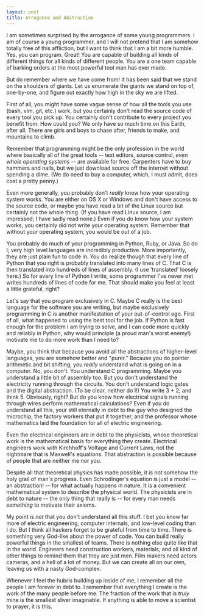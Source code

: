 ```yaml
---
layout: post
title: Arrogance and Abstraction
---
```


I am sometimes surprised by the arrogance of some young programmers. I am of course a young programmer, and I will not pretend that I am somehow totally free of this affliction, but I want to think that I am a bit more humble. Yes, you can program. Great! You are capable of building all kinds of different things for all kinds of different people. You are a one team capable of barking orders at the most powerful tool man has ever made.

But do remember where we have come from! It has been said that we stand on the shoulders of giants. Let us enumerate the giants we stand on top of, one-by-one, and figure out exactly how high in the sky we are lifted.

First of all, you might have some vague sense of how all the tools you use (bash, vim, git, etc.) work, but you certainly don't read the source code of every tool you pick up. You certainly don't contribute to every project you benefit from. How could you? We only have so much time on this Earth, after all. There are girls and boys to chase after, friends to make, and mountains to climb.

Remember that programming might be the only profession in the world where basically all of the great tools -- text editors, source control, *even whole operating systems* -- are available for free. Carpenters have to buy hammers and nails, but we just download source off the internet without spending a dime. (We do need to buy a computer, which, I must admit, does cost a pretty penny.)

Even more generally, you probably don't *really* know how your operating system works. You are either on OS X or Windows and don't have access to the source code, or maybe you have read a bit of the Linux source but certainly not the whole thing. (If you have read Linux source, I am impressed; I have sadly read none.) Even if you do know how your system works, you certainly did not write your operating system. Remember that without your operating system, you would be out of a job.

You probably do much of your programming in Python, Ruby, or Java. So do I; very high level languages are incredibly productive. More importantly, they are just plain fun to code in. You do realize though that every line of Python that you right is probably translated into many lines of C. That C is then translated into hundreds of lines of assembly. (I use 'translated' loosely here.) So for every line of Python I write, some programmer I've never met writes hundreds of lines of code for me. That should make you feel at least a little grateful, right?

Let's say that you program exclusively in C. Maybe C really is the best language for the software you are writing, but maybe exclusively programming in C is another manifestation of your out-of-control ego. First of all, what happened to using the best tool for the job. If Python is fast enough for the problem I am trying to solve, and I can code more quickly and reliably in Python, why would principle (a proud man's worst enemy!) motivate me to do more work than I need to? 

Maybe, you think that because you avoid all the abstractions of higher-level languages, you are somehow better and "purer." Because you do pointer arithmetic and bit shifting, you *really* understand what is going on in a computer. No, you don't. You understand C programming. Maybe you understand a little bit of assembly too. But you don't understand the electricity running through the circuits. You don't understand logic gates and the digital abstraction. (To be clear, neither do I!) You write 3 + 2; and think 5. Obviously, right? But do you know how electrical signals running through wires perform mathematical calculations? Even if you do understand all this, your still eternally in debt to the guy who designed the microchip, the factory workers that put it together, and the professor whose mathematics laid the foundation for all of electric engineering.

Even the electrical engineers are in debt to the physicists, whose theoretical work is the mathematical basis for everything they create. Electrical engineers work with Kirchhoff's Voltage and Current Laws, not the nightmare that is Maxwell's equations. That abstraction is possible because of people that are neither me nor you.

Despite all that theoretical physics has made possible, it is not somehow the holy grail of man's progress. Even Schrodinger's equation is just a model -- an abstraction! -- for what actually happens in nature. It is a convenient mathematical system to describe the physical world. The physicists are in debt to nature -- the only thing that really is -- for every man needs *something* to motivate their axioms.

My point is *not* that you don't understand all this stuff. I bet you know far more of electric engineering, computer internals, and low-level coding than I do. But I think all hackers forget to be grateful from time to time. There is something very God-like about the power of code. You can build really powerful things in the smallest of teams. There is nothing else quite like that in the world. Engineers need construction workers, materials, and all kind of other things to remind them that they are just men. Film makers need actors cameras, and a hell of a lot of money. But we can create all on our own, leaving us with a nasty God-complex.

Whenever I feel the hubris building up inside of me, I remember all the people I am forever in debt to. I remember that everything I create is the work of the many people before me. The fraction of the work that is *truly* mine is the smallest sliver imaginable. If anything is able to move a scientist to prayer, it is this.
